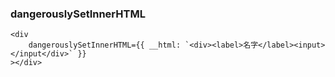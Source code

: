 ### dangerouslySetInnerHTML

```
<div
    dangerouslySetInnerHTML={{ __html: `<div><label>名字</label><input></input</div>` }}
></div>
```